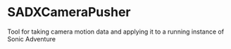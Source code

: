 # SADXCameraPusher
Tool for taking camera motion data and applying it to a running instance of Sonic Adventure
